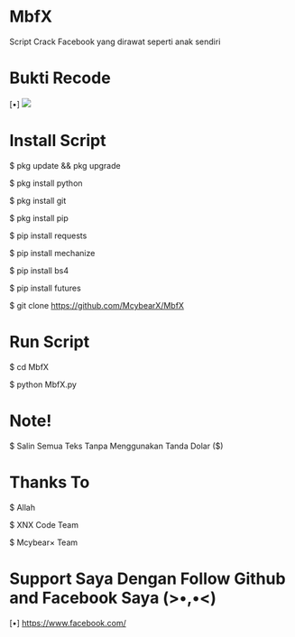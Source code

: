 # MbfX

Script Crack Facebook yang dirawat seperti anak sendiri


# Bukti Recode
[•] <img src="https://kosred.com/a/hludjh.jpg"/>

# Install Script

$ pkg update && pkg upgrade

$ pkg install python

$ pkg install git

$ pkg install pip

$ pip install requests

$ pip install mechanize

$ pip install bs4

$ pip install futures

$ git clone https://github.com/McybearX/MbfX

# Run Script

$ cd MbfX

$ python MbfX.py

# Note! 

$ Salin Semua Teks Tanpa Menggunakan Tanda Dolar ($)

# Thanks To 

$ Allah

$ XNX Code Team

$ Mcybear× Team

# Support Saya Dengan Follow Github and Facebook Saya (>•,•<)

[•] https://www.facebook.com/
